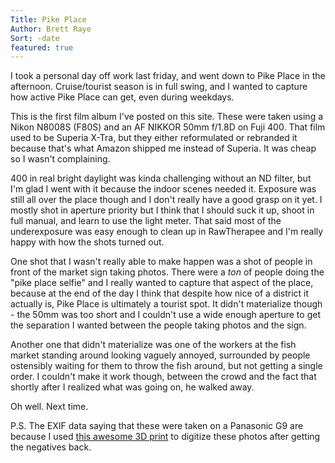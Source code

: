 ```yaml
---
Title: Pike Place
Author: Brett Raye
Sort: -date
featured: true
---
```


I took a personal day off work last friday, and went down to Pike Place in the afternoon. Cruise/tourist season is in full swing, and I wanted to capture how active Pike Place can get, even during weekdays.

This is the first film album I've posted on this site. These were taken using a Nikon N8008S (F80S) and an AF NIKKOR 50mm f/1.8D on Fuji 400. That film used to be Superia X-Tra, but they either reformulated or rebranded it because that's what Amazon shipped me instead of Superia. It was cheap so I wasn't complaining.

400 in real bright daylight was kinda challenging without an ND filter, but I'm glad I went with it because the indoor scenes needed it. Exposure was still all over the place though and I don't really have a good grasp on it yet. I mostly shot in aperture priority but I think that I should suck it up, shoot in full manual, and learn to use the light meter. That said most of the underexposure was easy enough to clean up in RawTherapee and I'm really happy with how the shots turned out.

One shot that I wasn't really able to make happen was a shot of people in front of the market sign taking photos. There were a *ton* of people doing the "pike place selfie" and I really wanted to capture that aspect of the place, because at the end of the day I think that despite how nice of a district it actually is, Pike Place is ultimately a tourist spot. It didn't materialize though - the 50mm was too short and I couldn't use a wide enough aperture to get the separation I wanted between the people taking photos and the sign.

Another one that didn't materialize was one of the workers at the fish market standing around looking vaguely annoyed, surrounded by people ostensibly waiting for them to throw the fish around, but not getting a single order. I couldn't make it work though, between the crowd and the fact that shortly after I realized what was going on, he walked away.

Oh well. Next time.

P.S. The EXIF data saying that these were taken on a Panasonic G9 are because I used [this awesome 3D print](https://www.printables.com/model/244900-modular-print-in-place-35mm-film-scanner/files) to digitize these photos after getting the negatives back.
